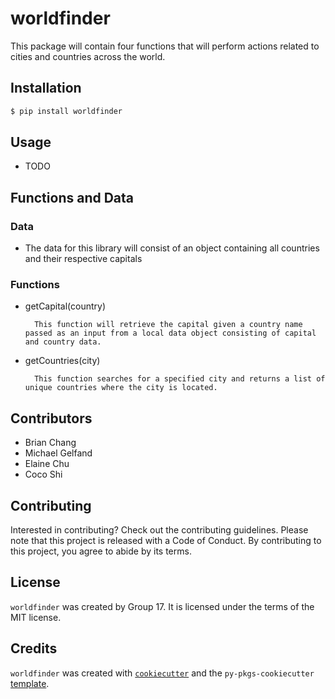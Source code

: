 # worldfinder

This package will contain four functions that will perform actions related to cities and countries across the world.

## Installation

```bash
$ pip install worldfinder
```

## Usage

- TODO

## Functions and Data
### Data
- The data for this library will consist of an object containing all countries and their respective capitals
### Functions
- getCapital(country) 

        This function will retrieve the capital given a country name passed as an input from a local data object consisting of capital and country data.

- getCountries(city)

        This function searches for a specified city and returns a list of unique countries where the city is located.

## Contributors
- Brian Chang
- Michael Gelfand
- Elaine Chu
- Coco Shi

## Contributing

Interested in contributing? Check out the contributing guidelines. Please note that this project is released with a Code of Conduct. By contributing to this project, you agree to abide by its terms.

## License

`worldfinder` was created by Group 17. It is licensed under the terms of the MIT license.

## Credits

`worldfinder` was created with [`cookiecutter`](https://cookiecutter.readthedocs.io/en/latest/) and the `py-pkgs-cookiecutter` [template](https://github.com/py-pkgs/py-pkgs-cookiecutter).
